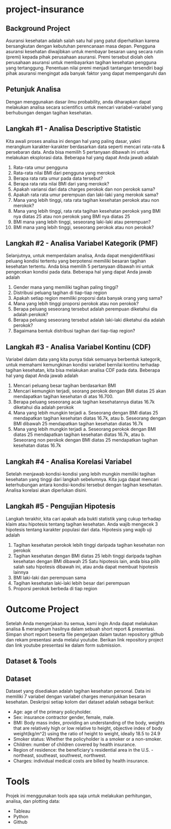 # project-insurance

## Background Project 
Asuransi kesehatan adalah salah satu hal yang patut diperhatikan karena bersangkutan dengan kebutuhan perencanaan masa depan. Pengguna asuransi kesehatan diwajibkan untuk membayar besaran uang secara rutin (premi) kepada pihak perusahaan asuransi. Premi tersebut diolah oleh perusahaan asuransi untuk membayarkan tagihan kesehatan pengguna yang tertanggung. Penentuan nilai premi menjadi tantangan tersendiri bagi pihak asuransi mengingat ada banyak faktor yang dapat mempengaruhi dan 

## Petunjuk Analisa
Dengan menggunakan dasar ilmu probability, anda diharapkan dapat melakukan analisa secara scientifics untuk mencari variabel-variabel yang berhubungan dengan tagihan kesehatan.

## Langkah #1 - Analisa Descriptive Statistic
Kita awali proses analisa ini dengan hal yang paling dasar, yakni merangkum karakter-karakter
berdasarkan data seperti mencari rata-rata & persebaran data. Anda bisa memilih 5 pertanyaan
dibawah ini untuk melakukan eksplorasi data. Beberapa hal yang dapat Anda jawab adalah
1. Rata-rata umur pengguna
2. Rata-rata nilai BMI dari pengguna yang merokok
3. Berapa rata rata umur pada data tersebut?
4. Berapa rata rata nilai BMI dari yang merokok?
5. Apakah variansi dari data charges perokok dan non perokok sama?
6. Apakah rata rata umur perempuan dan laki-laki yang merokok sama?
7. Mana yang lebih tinggi, rata rata tagihan kesehatan perokok atau non merokok?
8. Mana yang lebih tinggi, rata rata tagihan kesehatan perokok yang BMI nya diatas 25
atau non perokok yang BMI nya diatas 25
9. BMI mana yang lebih tinggi, seseorang laki-laki atau perempuan?
10. BMI mana yang lebih tinggi, seseorang perokok atau non perokok?

## Langkah #2 - Analisa Variabel Kategorik (PMF)
Selanjutnya, untuk memperdalam analisa, Anda dapat mengidentifikasi peluang kondisi tertentu yang berpotensi memiliki besaran tagihan kesehatan tertentu. Anda bisa memilih 5 pertanyaan dibawah ini untuk pengecekan kondisi pada data. Beberapa hal yang dapat Anda jawab adalah
1. Gender mana yang memiliki tagihan paling tinggi?
2. Distribusi peluang tagihan di tiap-tiap region
3. Apakah setiap region memiliki proporsi data banyak orang yang sama?
4. Mana yang lebih tinggi proporsi perokok atau non perokok?
5. Berapa peluang seseorang tersebut adalah perempuan diketahui dia adalah perokok?
6. Berapa peluang seseorang tersebut adalah laki-laki diketahui dia adalah perokok?
7. Bagaimana bentuk distribusi tagihan dari tiap-tiap region?

## Langkah #3 - Analisa Variabel Kontinu (CDF)
Variabel dalam data yang kita punya tidak semuanya berbentuk kategorik, untuk memahami kemungkinan kondisi variabel bernilai kontinu terhadap tagihan kesehatan, kita bisa melakukan analisa CDF pada data. Beberapa hal yang dapat Anda jawab adalah
1. Mencari peluang besar tagihan berdasarkan BMI
2. Mencari kemungkin terjadi, seorang perokok dengan BMI diatas 25 akan mendapatkan tagihan kesehatan di atas 16.700.
3. Berapa peluang seseorang acak tagihan kesehatannya diatas 16.7k diketahui dia adalah perokok
4. Mana yang lebih mungkin terjadi
a. Seseorang dengan BMI diatas 25 mendapatkan tagihan kesehatan diatas 16.7k,
atau
b. Seseorang dengan BMI dibawah 25 mendapatkan tagihan kesehatan diatas
16.7k
5. Mana yang lebih mungkin terjadi
a. Seseorang perokok dengan BMI diatas 25 mendapatkan tagihan kesehatan diatas 16.7k, atau
b. Seseorang non perokok dengan BMI diatas 25 mendapatkan tagihan kesehatan diatas 16.7k

## Langkah #4 - Analisa Korelasi Variabel
Setelah menjawab kondisi-kondisi yang lebih mungkin memiliki tagihan kesehatan yang tinggi
dari langkah sebelumnya. Kita juga dapat mencari keterhubungan antara kondisi-kondisi
tersebut dengan tagihan kesehatan. Analisa korelasi akan diperlukan disini.

## Langkah #5 - Pengujian Hipotesis
Langkah terakhir, kita cari apakah ada bukti statistik yang cukup terhadap klaim atau hipotesis
tentang tagihan kesehatan. Anda wajib mengecek 3 hipotesis tentang karakter populasi dari
data. Hipotesis yang wajib uji adalah
1. Tagihan kesehatan perokok lebih tinggi daripada tagihan kesehatan non perokok
2. Tagihan kesehatan dengan BMI diatas 25 lebih tinggi daripada tagihan kesehatan
dengan BMI dibawah 25
Satu hipotesis lain, anda bisa pilih salah satu hipotesis dibawah ini, atau anda dapat membuat
hipotesis lainnya
1. BMI laki-laki dan perempuan sama
2. Tagihan kesehatan laki-laki lebih besar dari perempuan
3. Proporsi perokok berbeda di tiap region

# Outcome Project
Setelah Anda mengerjakan itu semua, kami ingin Anda dapat melakukan analisa & merangkum
hasilnya dalam sebuah short report & presentasi. Simpan short report beserta file pengerjaan
dalam tautan repository github dan rekam presentasi anda melalui youtube. Berikan link
repository project dan link youtube presentasi ke dalam form submission.

## Dataset & Tools

## Dataset
Dataset yang disediakan adalah tagihan kesehatan personal. Data ini memiliki 7 variabel dengan variabel charges menunjukkan besaran kesehatan. Deskripsi setiap kolom dari dataset adalah sebagai berikut:

* Age: age of the primary policyholder.
* Sex: insurance contractor gender, female, male.
* BMI: Body mass index, providing an understanding of the body, weights that are relatively high or low relative to height, objective index of body weight(kg/m^2) using the ratio of height to weight, ideally 18.5 to 24.9
* Smoker status: Whether the policyholder is a smoker or a non-smoker.
* Children: number of children covered by health insurance.
* Region of residence: the beneficiary's residential area in the U.S. - northeast, southeast, southwest, northwest.
* Charges: individual medical costs are billed by health insurance.

# Tools
Projek ini menggunakan tools apa saja untuk melakukan perhitungan, analisa, dan plotting data:
* Tableau
* Python
* Github
